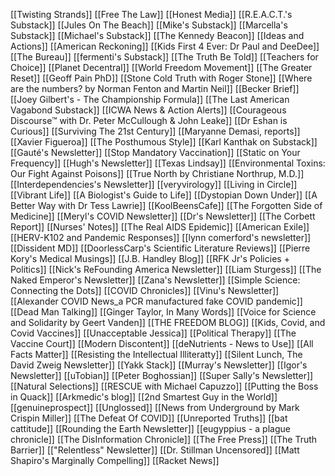 [[Twisting Strands]]
[[Free The Law]]
[[Honest Media]]
[[R.E.A.C.T.'s Substack]]
[[Jules On The Beach]]
[[Mike's Substack]]
[[Marcella's Substack]]
[[Michael's Substack]]
[[The Kennedy Beacon]]
[[Ideas and Actions]]
[[American Reckoning]]
[[Kids First 4 Ever: Dr Paul and DeeDee]]
[[The Bureau]]
[[fermenti's Substack]]
[[The Truth Be Told]]
[[Teachers for Choice]]
[[Planet Decentral]]
[[World Freedom Movement]]
[[The Greater Reset]]
[[Geoff Pain PhD]]
[[Stone Cold Truth with Roger Stone]]
[[Where are the numbers? by Norman Fenton and Martin Neil]]
[[Becker Brief]]
[[Joey Gilbert's - The Championship Formula]]
[[The Last American Vagabond Substack]]
[[ICWA News & Action Alerts]]
[[Courageous Discourse™ with Dr. Peter McCullough & John Leake]]
[[Dr Eshan is Curious]]
[[Surviving The 21st Century]]
[[Maryanne Demasi, reports]]
[[Xavier Figueroa]]
[[The Posthumous Style]]
[[Karl Kanthak on Substack]]
[[Gauté's Newsletter]]
[[Stop Mandatory Vaccination]]
[[Static on Your Frequency]]
[[Hugh's Newsletter]]
[[Texas Lindsay]]
[[Environmental Toxins: Our Fight Against Poisons]]
[[True North by Christiane Northrup, M.D.]]
[[Interdependencies's Newsletter]]
[[veryvirology]]
[[Living in Circle]]
[[Vibrant Life]]
[[A Biologist's Guide to Life]]
[[Dystopian Down Under]]
[[A Better Way with Dr Tess Lawrie]]
[[KoolBeensCafe]]
[[The Forgotten Side of Medicine]]
[[Meryl's COVID Newsletter]]
[[Dr's Newsletter]]
[[The Corbett Report]]
[[Nurses' Notes]]
[[The Real AIDS Epidemic]]
[[American Exile]]
[[HERV-K102 and Pandemic Responses]]
[[lynn comerford's newsletter]]
[[Dissident MD]]
[[DoorlessCarp's Scientific Literature Reviews]]
[[Pierre Kory's Medical Musings]]
[[J.B. Handley Blog]]
[[RFK Jr's Policies + Politics]]
[[Nick's ReFounding America Newsletter]]
[[Liam Sturgess]]
[[The Naked Emperor's Newsletter]]
[[Zana's Newsletter]]
[[Simple Science: Connecting the Dots]]
[[COVID Chronicles]]
[[Vinu's Newsletter]]
[[Alexander COVID News_a PCR manufactured fake COVID pandemic]]
[[Dead Man Talking]]
[[Ginger Taylor, In Many Words]]
[[Voice for Science and Solidarity by Geert Vanden]]
[[THE FREEDOM BLOG]]
[[Kids, Covid, and Covid Vaccines]]
[[Unacceptable Jessica]]
[[Political Therapy]]
[[The Vaccine Court]]
[[Modern Discontent]]
[[deNutrients - News to Use]]
[[All Facts Matter]]
[[Resisting the Intellectual Illiteratty]]
[[Silent Lunch, The David Zweig Newsletter]]
[[Yakk Stack]]
[[Murray's Newsletter]]
[[Igor's Newsletter]]
[[uTobian]]
[[Peter Boghossian]]
[[Super Sally's Newsletter]]
[[Natural Selections]]
[[RESCUE with Michael Capuzzo]]
[[Putting the Boss in Quack]]
[[Arkmedic's blog]]
[[2nd Smartest Guy in the World]]
[[genuineprospect]]
[[Unglossed]]
[[News from Underground by Mark Crispin Miller]]
[[The Defeat Of COVID]]
[[Unreported Truths]]
[[bat cattitude]]
[[Rounding the Earth Newsletter]]
[[eugyppius - a plague chronicle]]
[[The DisInformation Chronicle]]
[[The Free Press]]
[[The Truth Barrier]]
[["Relentless" Newsletter]]
[[Dr. Stillman Uncensored]]
[[Matt Shapiro's Marginally Compelling]]
[[Racket News]]